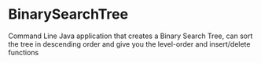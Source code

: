 # BinarySearchTree
Command Line Java application that creates a Binary Search Tree, can sort the tree in descending order and give you the level-order and insert/delete functions
